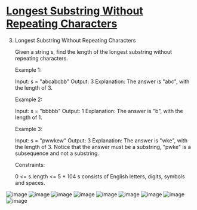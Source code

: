 # [Longest Substring Without Repeating Characters](https://leetcode.com/problems/longest-substring-without-repeating-characters)

3. Longest Substring Without Repeating Characters

    Given a string s, find the length of the longest substring without repeating characters.

    Example 1:

    Input: s = "abcabcbb"
    Output: 3
    Explanation: The answer is "abc", with the length of 3.

    Example 2:

    Input: s = "bbbbb"
    Output: 1
    Explanation: The answer is "b", with the length of 1.

    Example 3:

    Input: s = "pwwkew"
    Output: 3
    Explanation: The answer is "wke", with the length of 3.
    Notice that the answer must be a substring, "pwke" is a subsequence and not a substring.

    Constraints:

    0 <= s.length <= 5 * 104
    s consists of English letters, digits, symbols and spaces.

![image](https://github.com/user-attachments/assets/59b7a616-7d6b-439b-aafe-1e6ffd1ed931)
![image](https://github.com/user-attachments/assets/b4ddc5bc-5f38-4e4c-abd9-9a8d3397328d)
![image](https://github.com/user-attachments/assets/104e9815-b975-457a-bf82-b22880c2e6f5)
![image](https://github.com/user-attachments/assets/5ab7c9a1-4e70-4f08-a895-304bbe6497aa)
![image](https://github.com/user-attachments/assets/0e5300e5-cf52-4cff-b34e-01b36284449d)
![image](https://github.com/user-attachments/assets/22e6e8ef-f1dd-42d1-a58f-8e14b548b3af)
![image](https://github.com/user-attachments/assets/979faf75-a2c8-488e-9b37-07f5a3466324)
![image](https://github.com/user-attachments/assets/19c6dd52-d04e-463d-a4b8-9ac560bee64a)
![image](https://github.com/user-attachments/assets/6c88c00a-6dc4-4b8a-bc2b-92aa9726ff56)
